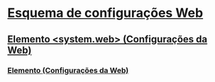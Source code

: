 # [Esquema de configurações Web](index.md)
## [Elemento <system.web> (Configurações da Web)](system-web-element-web-settings.md)
### [Elemento <applicationPool> (Configurações da Web)](applicationpool-element-web-settings.md)
